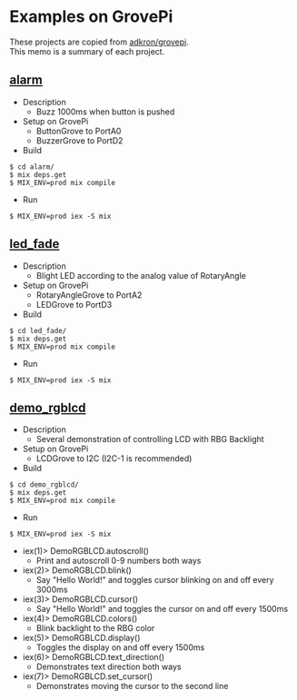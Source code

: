 # Examples on GrovePi

These projects are copied from [adkron/grovepi](https://github.com/adkron/grovepi).  
This memo is a summary of each project.

## [alarm](./alarm)

- Description
  - Buzz 1000ms when button is pushed
- Setup on GrovePi
  - ButtonGrove to PortA0
  - BuzzerGrove to PortD2
- Build
```
$ cd alarm/
$ mix deps.get
$ MIX_ENV=prod mix compile
```
- Run
```
$ MIX_ENV=prod iex -S mix
```

## [led_fade](./led_fade)

- Description
  - Blight LED according to the analog value of RotaryAngle
- Setup on GrovePi
  - RotaryAngleGrove to PortA2
  - LEDGrove to PortD3
- Build
```
$ cd led_fade/
$ mix deps.get
$ MIX_ENV=prod mix compile
```
- Run
```
$ MIX_ENV=prod iex -S mix
```

## [demo_rgblcd](./demo_rgblcd)

- Description
  - Several demonstration of controlling LCD with RBG Backlight
- Setup on GrovePi
  - LCDGrove to I2C (I2C-1 is recommended)
- Build
```
$ cd demo_rgblcd/
$ mix deps.get
$ MIX_ENV=prod mix compile
```
- Run
```
$ MIX_ENV=prod iex -S mix
```
- iex(1)> DemoRGBLCD.autoscroll()
  - Print and autoscroll 0-9 numbers both ways
- iex(2)> DemoRGBLCD.blink()
  - Say "Hello World!" and toggles cursor blinking on and off every 3000ms
- iex(3)> DemoRGBLCD.cursor()
  - Say "Hello World!" and toggles the cursor on and off every 1500ms
- iex(4)> DemoRGBLCD.colors()
  - Blink backlight to the RBG color
- iex(5)> DemoRGBLCD.display()
  - Toggles the display on and off every 1500ms
- iex(6)> DemoRGBLCD.text_direction()
  - Demonstrates text direction both ways
- iex(7)> DemoRGBLCD.set_cursor()
  - Demonstrates moving the cursor to the second line



